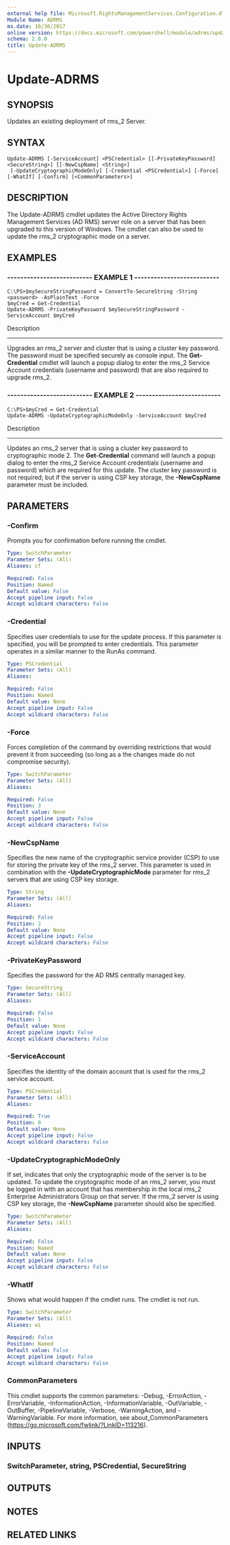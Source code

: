 ```yaml
---
external help file: Microsoft.RightsManagementServices.Configuration.dll-Help.xml
Module Name: ADRMS
ms.date: 10/30/2017
online version: https://docs.microsoft.com/powershell/module/adrms/update-adrms?view=windowsserver2012r2-ps&wt.mc_id=ps-gethelp
schema: 2.0.0
title: Update-ADRMS
---
```


# Update-ADRMS

## SYNOPSIS
Updates an existing deployment of rms_2 Server.

## SYNTAX

```
Update-ADRMS [-ServiceAccount] <PSCredential> [[-PrivateKeyPassword] <SecureString>] [[-NewCspName] <String>]
 [-UpdateCryptographicModeOnly] [-Credential <PSCredential>] [-Force] [-WhatIf] [-Confirm] [<CommonParameters>]
```

## DESCRIPTION
The Update-ADRMS cmdlet updates the Active Directory Rights Management Services (AD RMS) server role on a server that has been upgraded to this version of Windows.
The cmdlet can also be used to update the rms_2 cryptographic mode on a server.

## EXAMPLES

### -------------------------- EXAMPLE 1 --------------------------
```
C:\PS>$mySecureStringPassword = ConvertTo-SecureString -String <password> -AsPlainText -Force
$myCred = Get-Credential
Update-ADRMS -PrivateKeyPassword $mySecureStringPassword -ServiceAccount $myCred
```

Description

-----------

Upgrades an rms_2 server and cluster that is using a cluster key password.
The password must be specified securely as console input.
The **Get-Credential** cmdlet will launch a popup dialog to enter the rms_2 Service Account credentials (username and password) that are also required to upgrade rms_2.

### -------------------------- EXAMPLE 2 --------------------------
```
C:\PS>$myCred = Get-Credential
Update-ADRMS -UpdateCryptographicModeOnly -ServiceAccount $myCred
```

Description

-----------

Updates an rms_2 server that is using a cluster key password to cryptographic mode 2.
The **Get-Credential** command will launch a popup dialog to enter the rms_2 Service Account credentials (username and password) which are required for this update.
The cluster key password is not required; but if the server is using CSP key storage, the **-NewCspName** parameter must be included.

## PARAMETERS

### -Confirm
Prompts you for confirmation before running the cmdlet.

```yaml
Type: SwitchParameter
Parameter Sets: (All)
Aliases: cf

Required: False
Position: Named
Default value: False
Accept pipeline input: False
Accept wildcard characters: False
```

### -Credential
Specifies user credentials to use for the update process.
If this parameter is specified, you will be prompted to enter credentials.
This parameter operates in a similar manner to the RunAs command.

```yaml
Type: PSCredential
Parameter Sets: (All)
Aliases: 

Required: False
Position: Named
Default value: None
Accept pipeline input: False
Accept wildcard characters: False
```

### -Force
Forces completion of the command by overriding restrictions that would prevent it from succeeding (so long as a the changes made do not compromise security).

```yaml
Type: SwitchParameter
Parameter Sets: (All)
Aliases: 

Required: False
Position: 3
Default value: None
Accept pipeline input: False
Accept wildcard characters: False
```

### -NewCspName
Specifies the new name of the cryptographic service provider (CSP) to use for storing the private key of the rms_2 server.
This parameter is used in combination with the **-UpdateCryptographicMode** parameter for rms_2 servers that are using CSP key storage.

```yaml
Type: String
Parameter Sets: (All)
Aliases: 

Required: False
Position: 2
Default value: None
Accept pipeline input: False
Accept wildcard characters: False
```

### -PrivateKeyPassword
Specifies the password for the AD RMS centrally managed key.

```yaml
Type: SecureString
Parameter Sets: (All)
Aliases: 

Required: False
Position: 1
Default value: None
Accept pipeline input: False
Accept wildcard characters: False
```

### -ServiceAccount
Specifies the identity of the domain account that is used for the rms_2 service account.

```yaml
Type: PSCredential
Parameter Sets: (All)
Aliases: 

Required: True
Position: 0
Default value: None
Accept pipeline input: False
Accept wildcard characters: False
```

### -UpdateCryptographicModeOnly
If set, indicates that only the cryptographic mode of the server is to be updated.
To update the cryptographic mode of an rms_2 server, you must be logged in with an account that has membership in the local rms_2 Enterprise Administrators Group on that server.
If the rms_2 server is using CSP key storage, the **-NewCspName** parameter should also be specified.

```yaml
Type: SwitchParameter
Parameter Sets: (All)
Aliases: 

Required: False
Position: Named
Default value: None
Accept pipeline input: False
Accept wildcard characters: False
```

### -WhatIf
Shows what would happen if the cmdlet runs.
The cmdlet is not run.

```yaml
Type: SwitchParameter
Parameter Sets: (All)
Aliases: wi

Required: False
Position: Named
Default value: False
Accept pipeline input: False
Accept wildcard characters: False
```

### CommonParameters
This cmdlet supports the common parameters: -Debug, -ErrorAction, -ErrorVariable, -InformationAction, -InformationVariable, -OutVariable, -OutBuffer, -PipelineVariable, -Verbose, -WarningAction, and -WarningVariable. For more information, see about_CommonParameters (https://go.microsoft.com/fwlink/?LinkID=113216).

## INPUTS

### SwitchParameter, string, PSCredential, SecureString

## OUTPUTS

## NOTES

## RELATED LINKS

